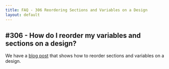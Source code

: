 ```yaml
---
title: FAQ - 306 Reordering Sections and Variables on a Design
layout: default
---
```



## #306 - How do I reorder my variables and sections on a design?

We have a [blog post](https://sleepepi.partners.org/2012/08/10/reading-center-interface-0-6-0-reordering-designs-data-dictionary-exports-and-variable-syntax/) that shows how to reorder sections and variables on a design.
